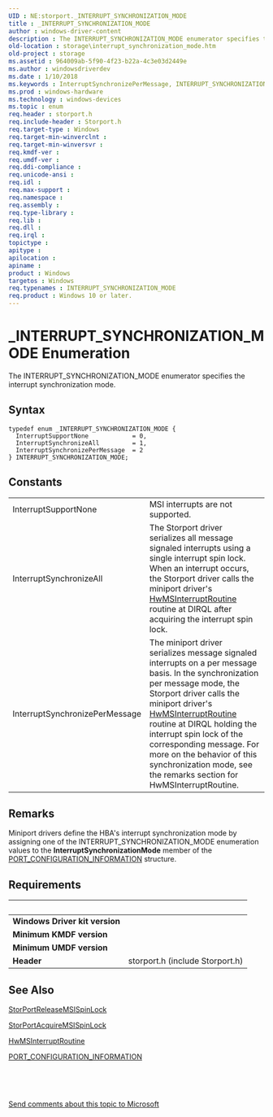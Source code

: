 ```yaml
---
UID : NE:storport._INTERRUPT_SYNCHRONIZATION_MODE
title : _INTERRUPT_SYNCHRONIZATION_MODE
author : windows-driver-content
description : The INTERRUPT_SYNCHRONIZATION_MODE enumerator specifies the interrupt synchronization mode.
old-location : storage\interrupt_synchronization_mode.htm
old-project : storage
ms.assetid : 964009ab-5f90-4f23-b22a-4c3e03d2449e
ms.author : windowsdriverdev
ms.date : 1/10/2018
ms.keywords : InterruptSynchronizePerMessage, INTERRUPT_SYNCHRONIZATION_MODE enumeration [Storage Devices], InterruptSupportNone, storage.interrupt_synchronization_mode, storport/InterruptSynchronizePerMessage, INTERRUPT_SYNCHRONIZATION_MODE, structs-storport_036aa424-5b04-4bf5-8418-8da008834c5b.xml, storport/InterruptSynchronizeAll, storport/InterruptSupportNone, storport/INTERRUPT_SYNCHRONIZATION_MODE, _INTERRUPT_SYNCHRONIZATION_MODE, InterruptSynchronizeAll
ms.prod : windows-hardware
ms.technology : windows-devices
ms.topic : enum
req.header : storport.h
req.include-header : Storport.h
req.target-type : Windows
req.target-min-winverclnt : 
req.target-min-winversvr : 
req.kmdf-ver : 
req.umdf-ver : 
req.ddi-compliance : 
req.unicode-ansi : 
req.idl : 
req.max-support : 
req.namespace : 
req.assembly : 
req.type-library : 
req.lib : 
req.dll : 
req.irql : 
topictype : 
apitype : 
apilocation : 
apiname : 
product : Windows
targetos : Windows
req.typenames : INTERRUPT_SYNCHRONIZATION_MODE
req.product : Windows 10 or later.
---
```


# _INTERRUPT_SYNCHRONIZATION_MODE Enumeration
The INTERRUPT_SYNCHRONIZATION_MODE enumerator specifies the interrupt synchronization mode.

## Syntax
````
typedef enum _INTERRUPT_SYNCHRONIZATION_MODE { 
  InterruptSupportNone            = 0,
  InterruptSynchronizeAll         = 1,
  InterruptSynchronizePerMessage  = 2
} INTERRUPT_SYNCHRONIZATION_MODE;
````

## Constants

<table>

<tr>
<td>InterruptSupportNone</td>
<td>MSI interrupts are not supported.</td>
</tr>

<tr>
<td>InterruptSynchronizeAll</td>
<td>The Storport driver serializes all message signaled interrupts using a single interrupt spin lock. When an interrupt occurs, the Storport driver calls the miniport driver's <a href="..\storport\nc-storport-hw_message_signaled_interrupt_routine.md">HwMSInterruptRoutine</a> routine at DIRQL after acquiring the interrupt spin lock.</td>
</tr>

<tr>
<td>InterruptSynchronizePerMessage</td>
<td>The miniport driver serializes message signaled interrupts on a per message basis. In the synchronization per message mode, the Storport driver calls the miniport driver's <a href="..\storport\nc-storport-hw_message_signaled_interrupt_routine.md">HwMSInterruptRoutine</a> routine at DIRQL   holding the interrupt spin lock of the corresponding  message. For more on the behavior of this synchronization mode, see the remarks section for HwMSInterruptRoutine.</td>
</tr>
</table>

## Remarks

Miniport drivers define the HBA's interrupt synchronization mode by assigning one of the INTERRUPT_SYNCHRONIZATION_MODE enumeration values to the <b>InterruptSynchronizationMode</b> member of the <a href="..\strmini\ns-strmini-_port_configuration_information.md">PORT_CONFIGURATION_INFORMATION</a> structure.

## Requirements
| &nbsp; | &nbsp; |
| ---- |:---- |
| **Windows Driver kit version** |  |
| **Minimum KMDF version** |  |
| **Minimum UMDF version** |  |
| **Header** | storport.h (include Storport.h) |

## See Also

<a href="..\storport\nf-storport-storportreleasemsispinlock.md">StorPortReleaseMSISpinLock</a>

<a href="..\storport\nf-storport-storportacquiremsispinlock.md">StorPortAcquireMSISpinLock</a>

<a href="..\storport\nc-storport-hw_message_signaled_interrupt_routine.md">HwMSInterruptRoutine</a>

<a href="..\strmini\ns-strmini-_port_configuration_information.md">PORT_CONFIGURATION_INFORMATION</a>

 

 

<a href="mailto:wsddocfb@microsoft.com?subject=Documentation%20feedback [storage\storage]:%20INTERRUPT_SYNCHRONIZATION_MODE enumeration%20 RELEASE:%20(1/10/2018)&amp;body=%0A%0APRIVACY STATEMENT%0A%0AWe use your feedback to improve the documentation. We don't use your email address for any other purpose, and we'll remove your email address from our system after the issue that you're reporting is fixed. While we're working to fix this issue, we might send you an email message to ask for more info. Later, we might also send you an email message to let you know that we've addressed your feedback.%0A%0AFor more info about Microsoft's privacy policy, see http://privacy.microsoft.com/en-us/default.aspx." title="Send comments about this topic to Microsoft">Send comments about this topic to Microsoft</a>